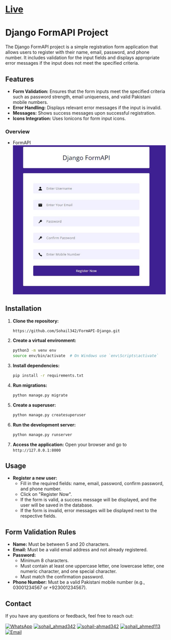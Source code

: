 # [Live](https://ps0-dynamic-davy.circumeo-apps.net/)

# Django FormAPI Project

The Django FormAPI project is a simple registration form application that allows users to register with their name, email, password, and phone number. It includes validation for the input fields and displays appropriate error messages if the input does not meet the specified criteria.


## Features

- **Form Validation:** Ensures that the form inputs meet the specified criteria such as password strength, email uniqueness, and valid Pakistani mobile numbers.
- **Error Handling:** Displays relevant error messages if the input is invalid.
- **Messages:** Shows success messages upon successful registration.
- **Icons Integration:** Uses Ionicons for form input icons.


### Overview
- FormAPI
![FormAPI](core/static/core/img/form.JPG)


## Installation

1. **Clone the repository:**
    ```bash
    https://github.com/Sohail342/FormAPI-Django.git
    ```

2. **Create a virtual environment:**
    ```bash
    python3 -m venv env
    source env/bin/activate  # On Windows use `env\Scripts\activate`
    ```

3. **Install dependencies:**
    ```bash
    pip install -r requirements.txt
    ```

4. **Run migrations:**
    ```bash
    python manage.py migrate
    ```

5. **Create a superuser:**
    ```bash
    python manage.py createsuperuser
    ```

6. **Run the development server:**
    ```bash
    python manage.py runserver
    ```

7. **Access the application:**
    Open your browser and go to `http://127.0.0.1:8000`

## Usage

- **Register a new user:**
  - Fill in the required fields: name, email, password, confirm password, and phone number.
  - Click on "Register Now".
  - If the form is valid, a success message will be displayed, and the user will be saved in the database.
  - If the form is invalid, error messages will be displayed next to the respective fields.

## Form Validation Rules

- **Name:** Must be between 5 and 20 characters.
- **Email:** Must be a valid email address and not already registered.
- **Password:** 
  - Minimum 8 characters.
  - Must contain at least one uppercase letter, one lowercase letter, one numeric character, and one special character.
  - Must match the confirmation password.
- **Phone Number:** Must be a valid Pakistani mobile number (e.g., 03001234567 or +923001234567).


## Contact

If you have any questions or feedback, feel free to reach out:

<p align="left">
<a href="https://wa.me/+923428041928" target="blank"><img align="center" src="https://img.icons8.com/color/48/000000/whatsapp.png" alt="WhatsApp" height="30" width="40" /></a>
<a href="https://www.hackerrank.com/sohail_ahmad342" target="blank"><img align="center" src="https://raw.githubusercontent.com/rahuldkjain/github-profile-readme-generator/master/src/images/icons/Social/hackerrank.svg" alt="sohail_ahmad342" height="30" width="40" /></a>
<a href="https://www.linkedin.com/in/sohailahmad3428041928/" target="blank"><img align="center" src="https://raw.githubusercontent.com/rahuldkjain/github-profile-readme-generator/master/src/images/icons/Social/linked-in-alt.svg" alt="sohail-ahmad342" height="30" width="40" /></a>
<a href="https://instagram.com/sohail_ahmed113" target="blank"><img align="center" src="https://raw.githubusercontent.com/rahuldkjain/github-profile-readme-generator/master/src/images/icons/Social/instagram.svg" alt="sohail_ahmed113" height="30" width="40" /></a>
<a href="mailto:sohailahmed34280@gmail.com" target="blank"><img align="center" src="https://img.icons8.com/ios-filled/50/000000/email-open.png" alt="Email" height="30" width="40" /></a>
</p>
